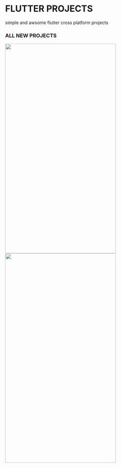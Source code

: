 # FLUTTER PROJECTS
simple and awsome  flutter cross platform projects

### ALL NEW PROJECTS 
<img src="https://user-images.githubusercontent.com/54502617/161839363-4c5f82ba-2252-4692-90d8-d92d126ba236.png" width="355" height="670" /><img src="https://user-images.githubusercontent.com/54502617/163582445-035b17b5-90cf-4117-a651-1729fea28d64.png" width="355" height="670" />





